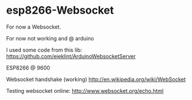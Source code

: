 esp8266-Websocket
=================

For now a Websocket. 

For now not working and @ arduino

I used some code from this lib:
https://github.com/ejeklint/ArduinoWebsocketServer

ESP8266 @ 9600

Websocket handshake (working)
http://en.wikipedia.org/wiki/WebSocket

Testing websocket online:
http://www.websocket.org/echo.html
